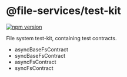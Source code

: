 # @file-services/test-kit

[![npm version](https://img.shields.io/npm/v/@file-services/test-kit.svg)](https://www.npmjs.com/package/@file-services/test-kit)

File system test-kit, containing test contracts.

- asyncBaseFsContract
- syncBaseFsContract
- asyncFsContract
- syncFsContract
